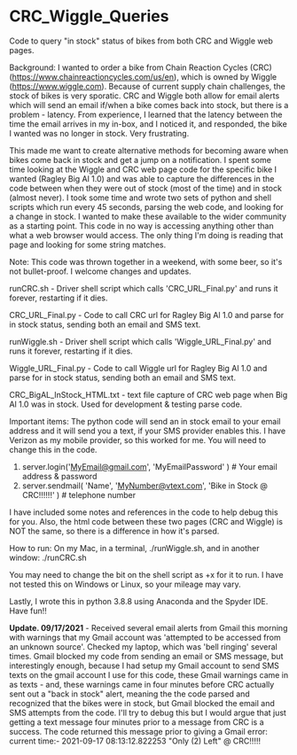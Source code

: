 # CRC_Wiggle_Queries
Code to query "in stock" status of bikes from both CRC and Wiggle web pages. 

Background: I wanted to order a bike from Chain Reaction Cycles (CRC) (https://www.chainreactioncycles.com/us/en), which is owned by Wiggle (https://www.wiggle.com).  Because of current supply chain challenges, the stock of bikes is very sporatic.
CRC and Wiggle both allow for email alerts which will send an email if/when a bike comes back into stock, but there is a problem - latency.
From experience, I learned that the latency between the time the email arrives in my in-box, and I noticed it, and responded, the bike I wanted
was no longer in stock.  Very frustrating. 

This made me want to create alternative methods for becoming aware when bikes come back in stock and get a jump on a notification. 
I spent some time looking at the Wiggle and CRC web page code for the specific bike I wanted (Ragley Big Al 1.0) and was able to capture the differences
in the code between when they were out of stock (most of the time) and in stock (almost never). 
I took some time and wrote two sets of python and shell scripts which run every 45 seconds, parsing the web code, and looking for a change in stock.
I wanted to make these available to the wider community as a starting point. 
This code in no way is accessing anything other than what a web browser would access.  The only thing I'm doing is reading that page and looking for some string matches. 

Note: This code was thrown together in a weekend, with some beer, so it's not bullet-proof. I welcome changes and updates. 

runCRC.sh - Driver shell script which calls 'CRC_URL_Final.py' and runs it forever, restarting if it dies.

CRC_URL_Final.py - Code to call CRC url for Ragley Big Al 1.0 and parse for in stock status, sending both an email and SMS text. 

runWiggle.sh - Driver shell script which calls 'Wiggle_URL_Final.py' and runs it forever, restarting if it dies.

Wiggle_URL_Final.py - Code to call Wiggle url for Ragley Big Al 1.0 and parse for in stock status, sending both an email and SMS text. 

CRC_BigAL_InStock_HTML.txt - text file capture of CRC web page when Big Al 1.0 was in stock. Used for development & testing parse code. 

Important items:
The python code will send an in stock email to your email address and it will send you a text, if your SMS provider enables this.
I have Verizon as my mobile provider, so this worked for me. You will need to change this in the code. 
1. server.login('MyEmail@gmail.com', 'MyEmailPassword' ) # Your email address & password
2.  server.sendmail( 'Name', 'MyNumber@vtext.com', 'Bike in Stock @ CRC!!!!!!' ) # telephone number

I have included some notes and references in the code to help debug this for you. 
Also, the html code between these two pages (CRC and Wiggle) is NOT the same, so there is a difference in how it's parsed. 

How to run: On my Mac, in a terminal, ./runWiggle.sh, and in another window: ./runCRC.sh

You may need to change the bit on the shell script as +x for it to run.
I have not tested this on Windows or Linux, so your mileage may vary. 

Lastly, I wrote this in python 3.8.8 using Anaconda and the Spyder IDE. 
Have fun!!

<B>Update. 09/17/2021</B> - Received several email alerts from Gmail this morning with warnings that my Gmail account was 'attempted to be accessed from an unknown source'. Checked my laptop, which was 'bell ringing' several times. Gmail blocked my code from sending an email or SMS message, but interestingly enough, because I had setup my Gmail account to send SMS texts on the gmail account I use for this code, these Gmail warnings came in as texts - and, these warnings came in four minutes before CRC actually sent out a "back in stock" alert, meaning the the code parsed and recognized that the bikes were in stock, but Gmail blocked the email and SMS attempts from the code. I'll try to debug this but I would argue that just getting a text message four minutes prior to a message from CRC is a success. The code returned this message prior to giving a Gmail error: current time:- 2021-09-17 08:13:12.822253 "Only (2) Left" @ CRC!!!!!
